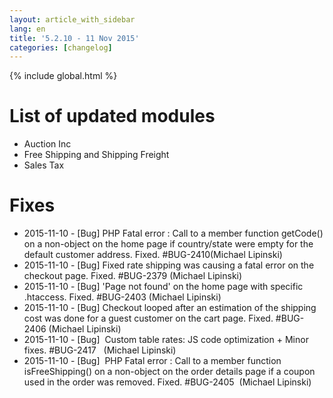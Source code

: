 ```yaml
---
layout: article_with_sidebar
lang: en
title: '5.2.10 - 11 Nov 2015'
categories: [changelog]
---
```


{% include global.html %}

# List of updated modules

*   Auction Inc
*   Free Shipping and Shipping Freight
*   Sales Tax

# Fixes

*   2015-11-10 - [Bug] PHP Fatal error : Call to a member function getCode() on a non-object on the home page if country/state were empty for the default customer address. Fixed. #BUG-2410(Michael Lipinski)
*   2015-11-10 - [Bug] Fixed rate shipping was causing a fatal error on the checkout page. Fixed. #BUG-2379 (Michael Lipinski)
*   2015-11-10 - [Bug] 'Page not found' on the home page with specific .htaccess. Fixed. #BUG-2403 (Michael Lipinski)
*   2015-11-10 - [Bug] Checkout looped after an estimation of the shipping cost was done for a guest customer on the cart page. Fixed. #BUG-2406 (Michael Lipinski)
*   2015-11-10 - [Bug]  Custom table rates: JS code optimization + Minor fixes. #BUG-2417   (Michael Lipinski)
*   2015-11-10 - [Bug]  PHP Fatal error : Call to a member function isFreeShipping() on a non-object on the order details page if a coupon used in the order was removed. Fixed. #BUG-2405  (Michael Lipinski)